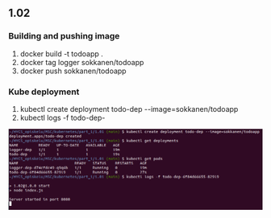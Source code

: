 ## 1.02

### Building and pushing image

1. docker build -t todoapp .
2. docker tag logger sokkanen/todoapp
3. docker push sokkanen/todoapp

### Kube deployment

1. kubectl create deployment todo-dep --image=sokkanen/todoapp
2. kubectl logs -f todo-dep-<hash>

![program output](output.png "Deployment")